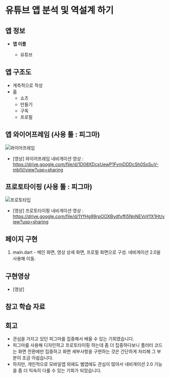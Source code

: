# 유튜브 앱 분석 및 역설계 하기        

## 앱 정보

- **앱 이름** 

  - 유튜브    



## 앱 구조도
- 계측적으로 작성
- 홈
  - 쇼츠
  - 만들기
  - 구독
  - 프로필



## 앱 와이어프레임 (사용 툴 : 피그마)

![와이어프레임](https://github.com/freentour/AIFFEL_quest/blob/main/Flutter_quest/Quest04/figma_wireframe.png)
- [영상] 와이어프레임 내비게이션 영상 : https://drive.google.com/file/d/1D08XDcxUewP1FvmDDDcSh0SsSuV-mbIV/view?usp=sharing


## 프로토타이핑 (사용 툴 : 피그마)

![프로토타입](https://github.com/freentour/AIFFEL_quest/blob/main/Flutter_quest/Quest04/figma_prototype.png)
- [영상] 프로토타이핑 내비게이션 영상 : https://drive.google.com/file/d/1YfHg99rpOOXBydfxffi5NnNEVoYfX1Ht/view?usp=sharing



## 페이지 구현
1. main.dart - 메인 화면, 영상 상세 화면, 프로필 화면으로 구성. 네비게이션 2.0을 사용해 이동. 


## 구현영상 
- [영상]


## 참고 학습 자료 


## 회고
- 관심을 가지고 있던 피그마를 집중해서 배울 수 있는 기회였습니다.
- 피그마를 사용해 디자인하고 프로토타이핑 하는데 좀 더 집중하다보니 플러터 코드는 화면 전환에만 집중하고 화면 세부사항을 구현하는 것은 간단하게 처리해 그 부분이 조금 아쉽습니다.
- 하지만, 개인적으로 모바일앱 외에도 웹앱에도 관심이 많아서 네비게이션 2.0 기능을 좀 더 익숙히 다룰 수 있는 기회가 되었습니다. 
